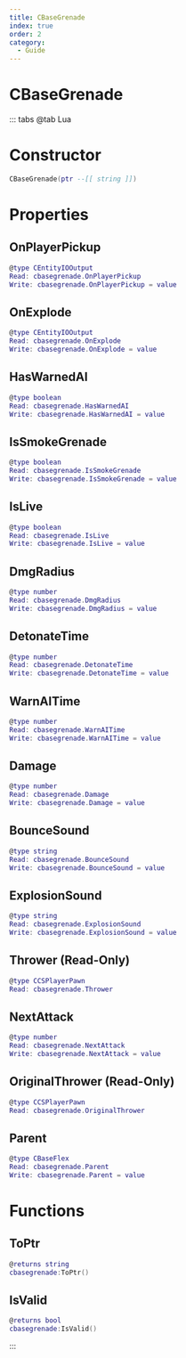 ```yaml
---
title: CBaseGrenade
index: true
order: 2
category:
  - Guide
---
```


# CBaseGrenade

::: tabs
@tab Lua
# Constructor
```lua
CBaseGrenade(ptr --[[ string ]])
```
# Properties
## OnPlayerPickup 
```lua
@type CEntityIOOutput
Read: cbasegrenade.OnPlayerPickup
Write: cbasegrenade.OnPlayerPickup = value
```
## OnExplode 
```lua
@type CEntityIOOutput
Read: cbasegrenade.OnExplode
Write: cbasegrenade.OnExplode = value
```
## HasWarnedAI 
```lua
@type boolean
Read: cbasegrenade.HasWarnedAI
Write: cbasegrenade.HasWarnedAI = value
```
## IsSmokeGrenade 
```lua
@type boolean
Read: cbasegrenade.IsSmokeGrenade
Write: cbasegrenade.IsSmokeGrenade = value
```
## IsLive 
```lua
@type boolean
Read: cbasegrenade.IsLive
Write: cbasegrenade.IsLive = value
```
## DmgRadius 
```lua
@type number
Read: cbasegrenade.DmgRadius
Write: cbasegrenade.DmgRadius = value
```
## DetonateTime 
```lua
@type number
Read: cbasegrenade.DetonateTime
Write: cbasegrenade.DetonateTime = value
```
## WarnAITime 
```lua
@type number
Read: cbasegrenade.WarnAITime
Write: cbasegrenade.WarnAITime = value
```
## Damage 
```lua
@type number
Read: cbasegrenade.Damage
Write: cbasegrenade.Damage = value
```
## BounceSound 
```lua
@type string
Read: cbasegrenade.BounceSound
Write: cbasegrenade.BounceSound = value
```
## ExplosionSound 
```lua
@type string
Read: cbasegrenade.ExplosionSound
Write: cbasegrenade.ExplosionSound = value
```
## Thrower (Read-Only)
```lua
@type CCSPlayerPawn
Read: cbasegrenade.Thrower
```
## NextAttack 
```lua
@type number
Read: cbasegrenade.NextAttack
Write: cbasegrenade.NextAttack = value
```
## OriginalThrower (Read-Only)
```lua
@type CCSPlayerPawn
Read: cbasegrenade.OriginalThrower
```
## Parent 
```lua
@type CBaseFlex
Read: cbasegrenade.Parent
Write: cbasegrenade.Parent = value
```
# Functions
## ToPtr
```lua
@returns string
cbasegrenade:ToPtr()
```
## IsValid
```lua
@returns bool
cbasegrenade:IsValid()
```

:::